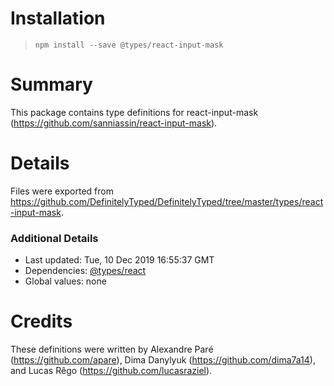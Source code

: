 # Installation
> `npm install --save @types/react-input-mask`

# Summary
This package contains type definitions for react-input-mask (https://github.com/sanniassin/react-input-mask).

# Details
Files were exported from https://github.com/DefinitelyTyped/DefinitelyTyped/tree/master/types/react-input-mask.

### Additional Details
 * Last updated: Tue, 10 Dec 2019 16:55:37 GMT
 * Dependencies: [@types/react](https://npmjs.com/package/@types/react)
 * Global values: none

# Credits
These definitions were written by Alexandre Paré (https://github.com/apare), Dima Danylyuk (https://github.com/dima7a14), and Lucas Rêgo (https://github.com/lucasraziel).
